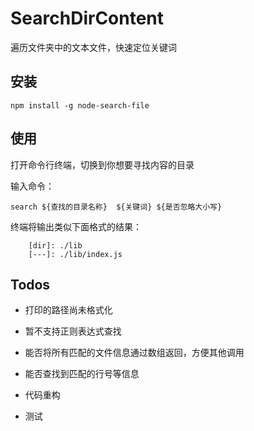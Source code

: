 # SearchDirContent

遍历文件夹中的文本文件，快速定位关键词

## 安装

``` npm install -g node-search-file ```

## 使用

打开命令行终端，切换到你想要寻找内容的目录

输入命令：

``` search ${查找的目录名称}  ${关键词} ${是否忽略大小写} ```

终端将输出类似下面格式的结果：

```
	[dir]: ./lib
	[---]: ./lib/index.js
```

## Todos

- 打印的路径尚未格式化

- 暂不支持正则表达式查找

- 能否将所有匹配的文件信息通过数组返回，方便其他调用

- 能否查找到匹配的行号等信息

- 代码重构

- 测试

